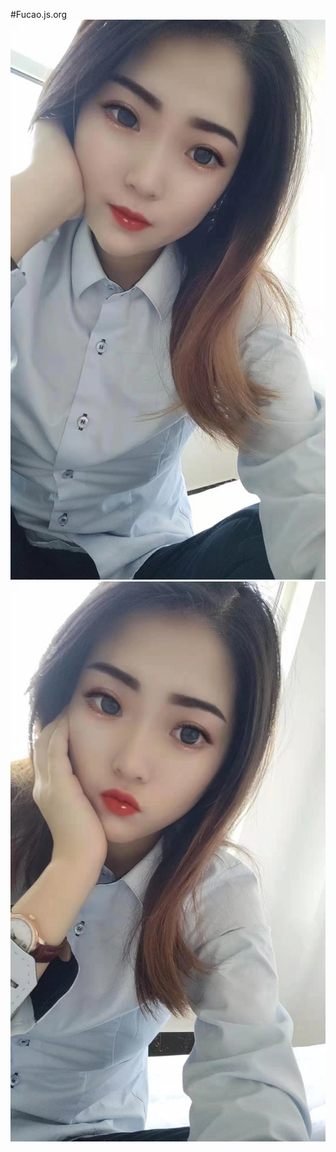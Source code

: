 #Fucao.js.org
![image](https://github.com/FusuHub/Fucao.js.org/blob/master/jizhe1.png)
![image](https://github.com/FusuHub/Fucao.js.org/blob/master/jizhe2.png)
